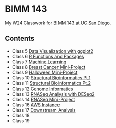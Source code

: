 # BIMM 143
My W24 Classwork for [BIMM 143 at UC San Diego](https://bioboot.github.io/bimm143_W24/).

## Contents
- Class 5 [Data Visualization with ggplot2](class05/class05.md)
- Class 6 [R Functions and Packages](class06/class06.md)
- Class 7 [Machine Learning](class07/class07.md)
- Class 8 [Breast Cancer Mini-Project](class08/Class08_breast_cancer_project.md)
- Class 9 [Halloween Mini-Project](class09/halloween_mini_project.md)
- Class 10 [Structural Bioinformatics Pt.1](class10/class10_1.md)
- Class 11 [Structural Bioinformatics Pt.2](class11/class11.md)
- Class 12 [Genome Informatics](class12/class12.md)
- Class 13 [RNASeq Analysis with DESeq2](class13/class13.md)
- Class 14 [RNASeq Mini-Project](class14/class14.md)
- Class 16 [AWS Instance](class16/class16.md)
- Class 17 [Downstream Analysis](class17/class17.md)
- Class 18
- Class 19

